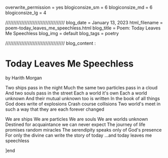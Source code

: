 overwrite_permission = yes
blogiconsize_sm = 6
blogiconsize_md = 6
blogiconsize_lg = 4

/////////////////////////////////////
blog_date = January 13, 2023
html_filename = poem-today_leaves_me_speechless.html
blog_title = Poem: Today Leaves Me Speechless
blog_img = default
blog_tags = poetry

/////////////////////////////////////
blog_content : 

<h1>Today Leaves Me Speechless</h1>by Harith Morgan

Two ships pass in the night
Much the same two particles pass in a cloud
And two souls pass in the street 
Each a world it's own
Each a world unknown
And their mutual unknown too is written
In the book of all things
God does write of explosions
Crash course collisions
Two world's meet in such a way that they are each forever changed

We are ships
We are particles 
We are souls
We are worlds unknown
Destined for acquaintance we can never expect
The journey of life promises random miracles
The serendipity speaks only of God's presence
For only the divine can write the story of today
...and today leaves me speechless 

]end